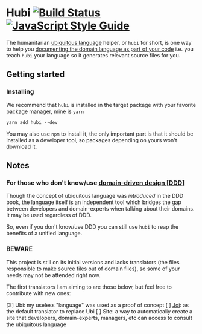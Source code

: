 # Hubi [![Build Status](https://travis-ci.org/mvcds/hubi.svg?branch=master)](https://travis-ci.org/mvcds/hubi) [![JavaScript Style Guide](https://img.shields.io/badge/code_style-standard-brightgreen.svg)](https://standardjs.com)

The humanitarian [ubiquitous language](https://martinfowler.com/bliki/UbiquitousLanguage.html) helper, or `hubi` for short, is one way to help you [documenting the domain language as part of your code](http://www.writethedocs.org/guide/docs-as-code/) i.e. you teach `hubi` your language so it generates relevant source files for you.

## Getting started

### Installing

We recommend that `hubi` is installed in the target package with your favorite package manager, mine is `yarn`

```
yarn add hubi --dev
```

You may also use `npm` to install it, the only important part is that it should be installed as a developer tool, so packages depending on yours won't download it.

## Notes

### For those who don't know/use [domain-driven design [DDD]](https://airbrake.io/blog/software-design/domain-driven-design)

Though the concept of ubiquitous language was *introduced* in the DDD book, the language itself is an independent tool which bridges the gap between developers and domain-experts when talking about their domains. It may be used regardless of DDD.

So, even if you don't know/use DDD you can still use `hubi` to reap the benefits of a unified language.

### BEWARE

This project is still on its initial versions and lacks translators (the files responsible to make source files out of domain files), so some of your needs may not be attended right now.

The first translators I am aiming to are those below, but feel free to contribute with new ones:

[X] Ubi: my useless "language" was used as a proof of concept
[ ] [Joi](https://github.com/hapijs/joi): as the default translator to replace Ubi
[ ] Site: a way to automatically create a site that developers, domain-experts, managers, etc can access to consult the ubiquitous language
